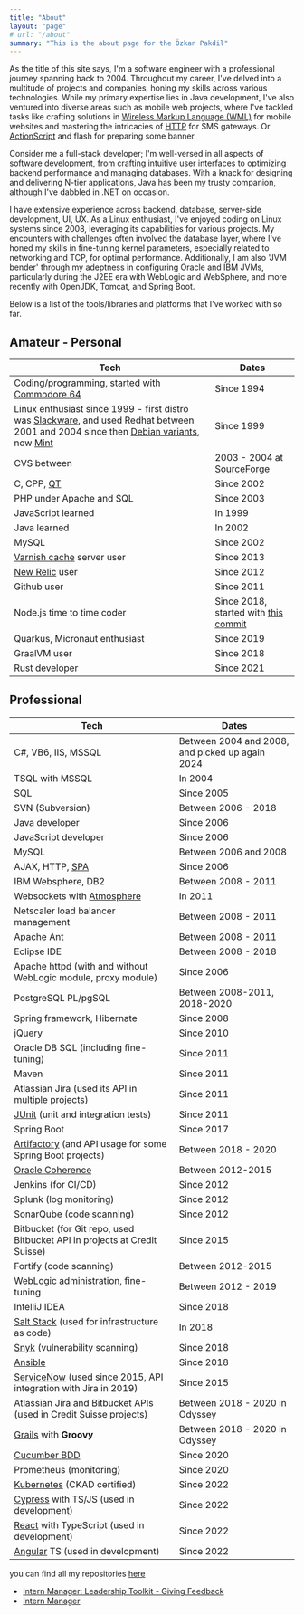 ```yaml
---
title: "About"
layout: "page"
# url: "/about"
summary: "This is the about page for the Özkan Pakdil"
---
```

As the title of this site says, I'm a software engineer with a professional journey spanning back
to 2004. Throughout my career, I've delved into a multitude of projects and companies, honing my skills across
various technologies. While my primary expertise lies in Java development, I've also ventured into diverse areas such as
mobile web projects, where I've tackled tasks like crafting solutions
in [Wireless Markup Language (WML)](https://en.wikipedia.org/wiki/Wireless_Markup_Language) for mobile websites and
mastering the intricacies of [HTTP](https://en.wikipedia.org/wiki/HTTP) for SMS gateways. Or [ActionScript]() and flash
for preparing some banner.

Consider me a full-stack developer; I'm well-versed in all aspects of software development, from crafting intuitive user
interfaces to optimizing backend performance and managing databases. With a knack for designing and delivering N-tier
applications, Java has been my trusty companion, although I've dabbled in .NET on occasion.

I have extensive experience across backend, database, server-side development, UI, UX. As a Linux enthusiast,
I've enjoyed coding on Linux systems since 2008, leveraging its capabilities for various projects. My encounters with
challenges often involved the database layer, where I've honed my skills in fine-tuning kernel parameters, especially
related to networking and TCP, for optimal performance. Additionally, I am also 'JVM bender' through my
adeptness in configuring Oracle and IBM JVMs, particularly during the J2EE era with WebLogic and WebSphere, and more
recently with OpenJDK, Tomcat, and Spring Boot.

Below is a list of the tools/libraries and platforms that I've worked with so far.

Amateur - Personal
-----------

| Tech                                                                                                                                                                                                                                 | Dates                                                                                                                                  |
|--------------------------------------------------------------------------------------------------------------------------------------------------------------------------------------------------------------------------------------|----------------------------------------------------------------------------------------------------------------------------------------|
| Coding/programming, started with [Commodore 64](https://en.wikipedia.org/wiki/Commodore_64)                                                                                                                                          | Since 1994                                                                                                                             |
| Linux enthusiast since 1999 - first distro was [Slackware](https://en.wikipedia.org/wiki/Slackware), and used Redhat between 2001 and 2004 since then [Debian variants](https://www.debian.org/), now [Mint](https://linuxmint.com/) | Since 1999                                                                                                                             |
| CVS between                                                                                                                                                                                                                          | 2003 - 2004 at [SourceForge](https://sourceforge.net/projects/f4l/)                                                                    |
| C, CPP, [QT](https://www.qt.io/)                                                                                                                                                                                                     | Since 2002                                                                                                                             |
| PHP under Apache and SQL                                                                                                                                                                                                             | Since 2003                                                                                                                             |
| JavaScript learned                                                                                                                                                                                                                   | In 1999                                                                                                                                |
| Java learned                                                                                                                                                                                                                         | In 2002                                                                                                                                |
| MySQL                                                                                                                                                                                                                                | Since 2002                                                                                                                             |
| [Varnish cache](https://varnish-cache.org/) server user                                                                                                                                                                              | Since 2013                                                                                                                             |
| [New Relic](https://newrelic.com/) user                                                                                                                                                                                              | Since 2012                                                                                                                             |
| Github user                                                                                                                                                                                                                          | Since 2011                                                                                                                             |
| Node.js time to time coder                                                                                                                                                                                                           | Since 2018, started with [this commit](https://github.com/ozkanpakdil/popcorn-desktop/commit/723bd203fe3425a5322b7b97296525f59202479a) |
| Quarkus, Micronaut enthusiast                                                                                                                                                                                                        | Since 2019                                                                                                                             |
| GraalVM user                                                                                                                                                                                                                         | Since 2018                                                                                                                             |   
| Rust developer                                                                                                                                                                                                                       | Since 2021                                                                                                                             |

Professional
-----------

| Tech                                                                                                                                                      | Dates                          |
|-----------------------------------------------------------------------------------------------------------------------------------------------------------|--------------------------------|
| C#, VB6, IIS, MSSQL                                                                                                                                       | Between 2004 and 2008, and picked up again 2024          |
| TSQL with MSSQL                                                                                                                                           | In 2004                        |
| SQL                                                                                                                                                       | Since 2005                     |
| SVN (Subversion)                                                                                                                                          | Between 2006 - 2018            |
| Java developer                                                                                                                                            | Since 2006                     |
| JavaScript developer                                                                                                                                      | Since 2006                     |
| MySQL                                                                                                                                                     | Between 2006 and 2008          |
| AJAX, HTTP, [SPA](https://en.wikipedia.org/wiki/Single-page_application)                                                                                  | Since 2006                     |
| IBM Websphere, DB2                                                                                                                                        | Between 2008 - 2011            |
| Websockets with [Atmosphere](https://github.com/Atmosphere/atmosphere)                                                                                    | In 2011                        |
| Netscaler load balancer management                                                                                                                        | Between 2008 - 2011            |
| Apache Ant                                                                                                                                                | Between 2008 - 2011            |
| Eclipse IDE                                                                                                                                               | Between 2008 - 2018            |
| Apache httpd (with and without WebLogic module, proxy module)                                                                                             | Since 2006                     |   
| PostgreSQL PL/pgSQL                                                                                                                                       | Between 2008-2011, 2018-2020   |   
| Spring framework, Hibernate                                                                                                                               | Since 2008                     |   
| jQuery                                                                                                                                                    | Since 2010                     |                                                                                                    
| Oracle DB SQL (including fine-tuning)                                                                                                                     | Since 2011                     |                                                                                                    
| Maven                                                                                                                                                     | Since 2011                     |                                                                                                    
| Atlassian Jira (used its API in multiple projects)                                                                                                        | Since 2011                     |                                                                                                    
| [JUnit](https://junit.org/) (unit and integration tests)                                                                                                  | Since 2011                     |                                                                                                    
| Spring Boot                                                                                                                                               | Since 2017                     |                                                                                                    
| [Artifactory](https://jfrog.com/artifactory/) (and API usage for some Spring Boot projects)                                                               | Between 2018 - 2020            |                                                                                                    
| [Oracle Coherence](https://www.oracle.com/uk/java/coherence/)                                                                                             | Between 2012-2015              |                                                                                                    
| Jenkins (for CI/CD)                                                                                                                                       | Since 2012                     |                                                                                                    
| Splunk (log monitoring)                                                                                                                                   | Since 2012                     |                                                                                                    
| SonarQube (code scanning)                                                                                                                                 | Since 2012                     |                                                                                                    
| Bitbucket (for Git repo, used Bitbucket API in projects at Credit Suisse)                                                                                 | Since 2015                     |                                                                                                    
| Fortify (code scanning)                                                                                                                                   | Between 2012-2015              |                                                                                                    
| WebLogic administration, fine-tuning                                                                                                                      | Between 2012 - 2019            |                                                                                                    
| IntelliJ IDEA                                                                                                                                             | Since 2018                     |                                                                                                    
| [Salt Stack](https://saltproject.io/) (used for infrastructure as code)                                                                                   | In 2018                        |                                                                                                    
| [Snyk](https://app.snyk.io/org/ozkanpakdil) (vulnerability scanning)                                                                                      | Since 2018                     |                                                                                                    
| [Ansible](https://www.ansible.com/)                                                                                                                       | Since 2018                     |                                                                                                    
| [ServiceNow](https://www.servicenow.com/) (used since 2015, API integration with Jira in 2019)                                                            | Since 2015                     |                                                                                                    
| Atlassian Jira and Bitbucket APIs (used in Credit Suisse projects)                                                                                        | Between 2018 - 2020 in Odyssey |                                                                                                    
| [Grails](https://grails.org/) with **Groovy**                                                                                                             | Between 2018 - 2020 in Odyssey |                                                                                                    
| [Cucumber BDD](https://cucumber.io/)                                                                                                                      | Since 2020                     |                                                                                                    
| Prometheus (monitoring)                                                                                                                                   | Since 2020                     |                                                                                                    
| [Kubernetes](https://github.com/ozkanpakdil/ozkanpakdil/files/9477123/ozkan-pakdil-5ed7d355-8547-4c8f-b0f1-7ff21a3fcfda-certificate.pdf) (CKAD certified) | Since 2022                     |                                                                                                    
| [Cypress](https://www.cypress.io/) with TS/JS (used in development)                                                                                       | Since 2022                     |                                                                                                    
| [React](https://reactjs.org/) with TypeScript (used in development)                                                                                       | Since 2022                     |                                                                                                    
| [Angular](https://angular.io/) TS (used in development)                                                                                                      | Since 2022                     |

you can find all my repositories [here](https://github.com/ozkanpakdil)

- [Intern Manager: Leadership Toolkit - Giving Feedback](https://archive.ph/wip/m9Jrx)
- [Intern Manager](https://archive.ph/8421O)
